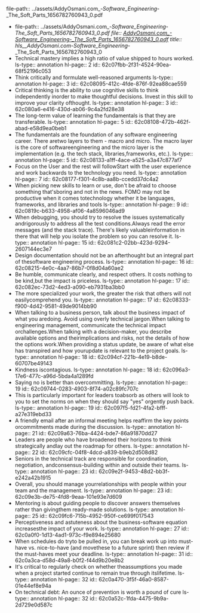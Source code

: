 file-path:: ../assets/AddyOsmani.com_-_Software_Engineering_-_The_Soft_Parts_1656782760943_0.pdf

- file-path:: ../assets/AddyOsmani.com_-_Software_Engineering_-_The_Soft_Parts_1656782760943_0.pdf
  file:: [AddyOsmani.com_-_Software_Engineering_-_The_Soft_Parts_1656782760943_0.pdf](../assets/AddyOsmani.com_-_Software_Engineering_-_The_Soft_Parts_1656782760943_0.pdf)
  title:: hls__AddyOsmani.com_-_Software_Engineering_-_The_Soft_Parts_1656782760943_0
- Technical mastery implies a high ratio of value shipped to hours worked.
  ls-type:: annotation
  hl-page:: 2
  id:: 62c07fbb-2f31-4524-90ea-68f52196c053
- Think critically and formulate well-reasoned arguments
  ls-type:: annotation
  hl-page:: 3
  id:: 62c08095-412c-4fde-876f-92ea88cae559
- Critical thinking is the ability to use cognitive skills to think independently inorder to make thoughtful decisions. Invest in this skill to improve your clarity ofthought.
  ls-type:: annotation
  hl-page:: 3
  id:: 62c080a6-e416-430d-ab06-9c4a2fd28e38
- The long-term value of learning the fundamentals is that they are transferable.
  ls-type:: annotation
  hl-page:: 5
  id:: 62c08108-472b-462f-abad-e58d9ea0beb1
- The fundamentals are the foundation of any software engineering career. There aretwo layers to them - macro and micro. The macro layer is the core of softwareengineering and the micro layer is the implementation (e.g. the tech stack, libraries,frameworks, etc.).
  ls-type:: annotation
  hl-page:: 5
  id:: 62c08133-a1ff-4ace-a525-a3a47c877af7
- Focus on the User and the rest will followStart with the user experience and work backwards to the technology you need.
  ls-type:: annotation
  hl-page:: 7
  id:: 62c08177-f301-4c8b-aa8b-ccedd37dc4a2
- When picking new skills to learn or use, don't be afraid to choose something that'sboring and not in the news. FOMO may not be productive when it comes totechnology whether it be languages, frameworks, and libraries and tools
  ls-type:: annotation
  hl-page:: 9
  id:: 62c0819c-b633-4958-af06-4a8596046ad9
- When debugging, you should try to resolve the issues systematically andrigorously to address all the test conditions.Always read the error messages (and the stack trace). There's likely valuableinformation in there that will help you isolate the problem so you can resolve it. 
  ls-type:: annotation
  hl-page:: 15
  id:: 62c081c2-02bb-423d-9294-2607144ec3e7
- Design documentation should not be an afterthought but an integral part of thesoftware engineering process.
  ls-type:: annotation
  hl-page:: 16
  id:: 62c08215-4e0c-4aa7-86b7-0f8d04a60ae2
- Be humble, communicate clearly, and respect others. It costs nothing to be kind,but the impact is priceless.
  ls-type:: annotation
  hl-page:: 17
  id:: 62c082ec-73d2-4ed3-a090-eb7931ba3bb0
- The more specialized your work, the greater the risk that others will not easilycomprehend you.
  ls-type:: annotation
  hl-page:: 17
  id:: 62c08333-f900-4d42-9581-49de9014bb90
- When talking to a business person, talk about the business impact of what you aredoing. Avoid using overly technical jargon.When talking to engineering management, communicate the technical impact orchallenges.When talking with a decision-maker, you describe available options and theirimplications and risks, not the details of how the options work.When providing a status update, be aware of what else has transpired and how yourupdate is relevant to the project goals.
  ls-type:: annotation
  hl-page:: 18
  id:: 62c094cf-221b-4e19-b8de-60707be49143
- Kindness iscontagious.
  ls-type:: annotation
  hl-page:: 18
  id:: 62c096a3-17e6-477c-a96d-5bda4a1289fd
- Saying no is better than overcommitting.
  ls-type:: annotation
  hl-page:: 19
  id:: 62c09744-0283-4903-8f74-a02c89fc707c
- This is particularly important for leaders toabsorb as others will look to you to set the norms on when they should say "yes" orgently push back.
  ls-type:: annotation
  hl-page:: 19
  id:: 62c097f5-fd21-4fa2-bfff-a27e319ebd33
- A friendly email after an informal meeting helps reaffirm the key points orcommitments made during the discussion.
  ls-type:: annotation
  hl-page:: 21
  id:: 62c09a63-76ba-4424-bde7-86a91870dd27
- Leaders are people who have broadened their horizons to think strategically andlay out the roadmap for others.
  ls-type:: annotation
  hl-page:: 22
  id:: 62c09cfc-04f8-4dcd-a839-b9eb2d508d82
- Seniors in the technical track are responsible for coordination, negotiation, andconsensus-building within and outside their teams. 
  ls-type:: annotation
  hl-page:: 23
  id:: 62c09e2f-9453-48d2-bb3f-e242a42b1915
- Overall, you should manage yourrelationships with people within your team and the management.
  ls-type:: annotation
  hl-page:: 23
  id:: 62c09e3b-de75-4fd8-9eaa-101e93e7d609
- Mentoring is about guiding people to discover answers themselves rather than givingthem ready-made solutions. 
  ls-type:: annotation
  hl-page:: 25
  id:: 62c09fc6-715b-4952-950f-ce699f017543
- Perceptiveness and astuteness about the business-software equation increasesthe impact of your work.
  ls-type:: annotation
  hl-page:: 27
  id:: 62c0a0f0-1d13-4ad1-973c-f9e894e25680
- When schedules do tryto be pulled in, you can break work up into must-have vs. nice-to-have (and movethese to a future sprint) then review if the must-haves meet your deadline.
  ls-type:: annotation
  hl-page:: 31
  id:: 62c0a3ca-d58d-49a8-b0f2-f44d9b20e8b2
- It's critical to regularly check on whether theassumptions you made when a project started continue to remain true through itslifetime.
  ls-type:: annotation
  hl-page:: 32
  id:: 62c0a470-3f5f-46a0-8587-01e44ef8e94a
- On technical debt: An ounce of prevention is worth a pound of cure
  ls-type:: annotation
  hl-page:: 32
  id:: 62c0a52c-1fda-4475-9b9a-2d729e0d587c